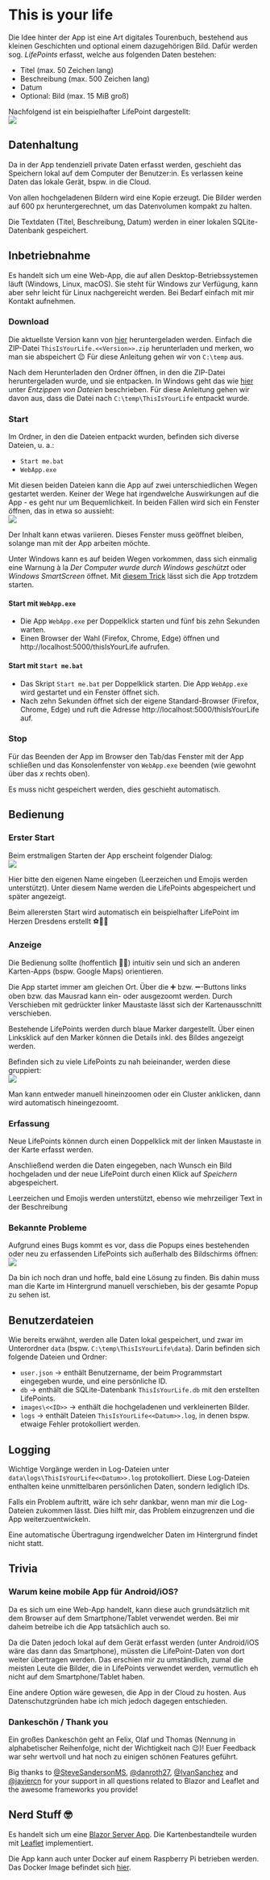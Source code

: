 ﻿# This is your life
Die Idee hinter der App ist eine Art digitales Tourenbuch, bestehend aus kleinen Geschichten und optional einem dazugehörigen Bild. Dafür werden sog. _LifePoints_ erfasst, welche aus folgenden Daten bestehen:
- Titel (max. 50 Zeichen lang)
- Beschreibung (max. 500 Zeichen lang)
- Datum
- Optional: Bild (max. 15 MiB groß)

Nachfolgend ist ein beispielhafter LifePoint dargestellt:<br>
![](2022-05-14_13h31_57.png)

## Datenhaltung
Da in der App tendenziell private Daten erfasst werden, geschieht das Speichern lokal auf dem Computer der Benutzer:in. Es verlassen keine Daten das lokale Gerät, bspw. in die Cloud.

Von allen hochgeladenen Bildern wird eine Kopie erzeugt. Die Bilder werden auf 600 px heruntergerechnet, um das Datenvolumen kompakt zu halten.

Die Textdaten (Titel, Beschreibung, Datum) werden in einer lokalen SQLite-Datenbank gespeichert.

## Inbetriebnahme
Es handelt sich um eine Web-App, die auf allen Desktop-Betriebssystemen läuft (Windows, Linux, macOS). Sie steht für Windows zur Verfügung, kann aber sehr leicht für Linux nachgereicht werden. Bei Bedarf einfach mit mir Kontakt aufnehmen.

### Download
Die aktuellste Version kann von [hier](https://github.com/mu88/Project28/releases/latest) heruntergeladen werden. Einfach die ZIP-Datei `ThisIsYourLife.<<Version>>.zip` herunterladen und merken, wo man sie abspeichert 😉 Für diese Anleitung gehen wir von `C:\temp` aus.

Nach dem Herunterladen den Ordner öffnen, in den die ZIP-Datei heruntergeladen wurde, und sie entpacken. In Windows geht das wie [hier](https://support.microsoft.com/de-de/windows/zippen-und-entzippen-von-dateien-f6dde0a7-0fec-8294-e1d3-703ed85e7ebc) unter _Entzippen von Dateien_ beschrieben. Für diese Anleitung gehen wir davon aus, dass die Datei nach `C:\temp\ThisIsYourLife` entpackt wurde.

### Start
Im Ordner, in den die Dateien entpackt wurden, befinden sich diverse Dateien, u. a.:
- `Start me.bat`
- `WebApp.exe`

Mit diesen beiden Dateien kann die App auf zwei unterschiedlichen Wegen gestartet werden. Keiner der Wege hat irgendwelche Auswirkungen auf die App - es geht nur um Bequemlichkeit. In beiden Fällen wird sich ein Fenster öffnen, das in etwa so aussieht:<br>
![](2022-05-14_14h06_11.png)

Der Inhalt kann etwas variieren. Dieses Fenster muss geöffnet bleiben, solange man mit der App arbeiten möchte.

Unter Windows kann es auf beiden Wegen vorkommen, dass sich einmalig eine Warnung à la _Der Computer wurde durch Windows geschützt_ oder _Windows SmartScreen_ öffnet. Mit [diesem Trick](https://www.pctipp.ch/praxis/windows/windows-10-programm-trotzdem-ausfuehren-2006472.html)  lässt sich die App trotzdem starten.

#### Start mit `WebApp.exe`
- Die App `WebApp.exe` per Doppelklick starten und fünf bis zehn Sekunden warten. 
- Einen Browser der Wahl (Firefox, Chrome, Edge) öffnen und http://localhost:5000/thisIsYourLife aufrufen.

#### Start mit `Start me.bat`
- Das Skript `Start me.bat` per Doppelklick starten. Die App `WebApp.exe` wird gestartet und ein Fenster öffnet sich.
- Nach zehn Sekunden öffnet sich der eigene Standard-Browser (Firefox, Chrome, Edge) und ruft die Adresse http://localhost:5000/thisIsYourLife auf.

### Stop
Für das Beenden der App im Browser den Tab/das Fenster mit der App schließen und das Konsolenfenster von `WebApp.exe` beenden (wie gewohnt über das _x_ rechts oben).

Es muss nicht gespeichert werden, dies geschieht automatisch.

## Bedienung
### Erster Start
Beim erstmaligen Starten der App erscheint folgender Dialog:<br>
![](2022-05-14_14h16_34.png)

Hier bitte den eigenen Name eingeben (Leerzeichen und Emojis werden unterstützt). Unter diesem Name werden die LifePoints abgespeichert und später angezeigt.

Beim allerersten Start wird automatisch ein beispielhafter LifePoint im Herzen Dresdens erstellt ⚽🖤💛

### Anzeige
Die Bedienung sollte (hoffentlich 🤞🏻) intuitiv sein und sich an anderen Karten-Apps (bspw. Google Maps) orientieren.

Die App startet immer am gleichen Ort. Über die ➕ bzw. ➖-Buttons links oben bzw. das Mausrad kann ein- oder ausgezoomt werden. Durch Verschieben mit gedrückter linker Maustaste lässt sich der Kartenausschnitt verschieben. 

Bestehende LifePoints werden durch blaue Marker dargestellt. Über einen Linksklick auf den Marker können die Details inkl. des Bildes angezeigt werden.

Befinden sich zu viele LifePoints zu nah beieinander, werden diese gruppiert:<br>
![](2022-05-14_14h27_08.png)

Man kann entweder manuell hineinzoomen oder ein Cluster anklicken, dann wird automatisch hineingezoomt.

### Erfassung
Neue LifePoints können durch einen Doppelklick mit der linken Maustaste in der Karte erfasst werden.

Anschließend werden die Daten eingegeben, nach Wunsch ein Bild hochgeladen und der neue LifePoint durch einen Klick auf _Speichern_ abgespeichert.

Leerzeichen und Emojis werden unterstützt, ebenso wie mehrzeiliger Text in der Beschreibung

### Bekannte Probleme
Aufgrund eines Bugs kommt es vor, dass die Popups eines bestehenden oder neu zu erfassenden LifePoints sich außerhalb des Bildschirms öffnen:<br>
![](2022-05-14_14h31_34.png)

Da bin ich noch dran und hoffe, bald eine Lösung zu finden. Bis dahin muss man die Karte im Hintergrund manuell verschieben, bis der gesamte Popup zu sehen ist.

## Benutzerdateien
Wie bereits erwähnt, werden alle Daten lokal gespeichert, und zwar im Unterordner `data` (bspw. `C:\temp\ThisIsYourLife\data`). Darin befinden sich folgende Dateien und Ordner:
- `user.json` → enthält Benutzername, der beim Programmstart eingegeben wurde, und eine persönliche ID.
- `db` → enthält die SQLite-Datenbank `ThisIsYourLife.db` mit den erstellten LifePoints.
- `images\<<ID>>` → enthält die hochgeladenen und verkleinerten Bilder.
- `logs` → enthält Dateien `ThisIsYourLife<<Datum>>.log`, in denen bspw. etwaige Fehler protokolliert werden.

## Logging
Wichtige Vorgänge werden in Log-Dateien unter `data\logs\ThisIsYourLife<<Datum>>.log` protokolliert. Diese Log-Dateien enthalten keine unmittelbaren persönlichen Daten, sondern lediglich IDs.

Falls ein Problem auftritt, wäre ich sehr dankbar, wenn man mir die Log-Dateien zukommen lässt. Dies hilft mir, das Problem einzugrenzen und die App weiterzuentwickeln.

Eine automatische Übertragung irgendwelcher Daten im Hintergrund findet nicht statt.

## Trivia
### Warum keine mobile App für Android/iOS?
Da es sich um eine Web-App handelt, kann diese auch grundsätzlich mit dem Browser auf dem Smartphone/Tablet verwendet werden. Bei mir daheim betreibe ich die App tatsächlich auch so.

Da die Daten jedoch lokal auf dem Gerät erfasst werden (unter Android/iOS wäre das dann das Smartphone), müssten die LifePoint-Daten von dort weiter übertragen werden. Das erschien mir zu umständlich, zumal die meisten Leute die Bilder, die in LifePoints verwendet werden, vermutlich eh nicht auf dem Smartphone/Tablet haben.

Eine andere Option wäre gewesen, die App in der Cloud zu hosten. Aus Datenschutzgründen habe ich mich jedoch dagegen entschieden.

### Dankeschön / Thank you
Ein großes Dankeschön geht an Felix, Olaf und Thomas (Nennung in alphabetischer Reihenfolge, nicht der Wichtigkeit nach 😉)! Euer Feedback war sehr wertvoll und hat noch zu einigen schönen Features geführt.

Big thanks to [@SteveSandersonMS](https://github.com/SteveSandersonMS), [@danroth27](https://github.com/danroth27), [@IvanSanchez](https://github.com/IvanSanchez) and [@javiercn](https://github.com/javiercn) for your support in all questions related to Blazor and Leaflet and the awesome frameworks you provide!

## Nerd Stuff 🤓
Es handelt sich um eine [Blazor Server App](https://docs.microsoft.com/en-us/aspnet/core/blazor/?view=aspnetcore-6.0#blazor-server). Die Kartenbestandteile wurden mit [Leaflet](https://leafletjs.com/) implementiert.

Die App kann auch unter Docker auf einem Raspberry Pi betrieben werden. Das Docker Image befindet sich [hier](https://hub.docker.com/repository/docker/mu88/thisisyourlife).